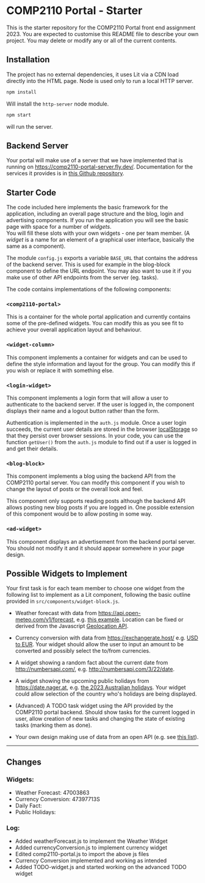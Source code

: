 # COMP2110 Portal - Starter

This is the starter repository for the COMP2110 Portal front end assignment 2023. You are
expected to customise this README file to describe your own project.  You may delete or modify
any or all of the current contents.

## Installation

The project has no external dependencies, it uses Lit via a CDN load directly into
the HTML page.   Node is used only to run a local HTTP server.

```bash
npm install
```

Will install the `http-server` node module.

```bash
npm start
```

will run the server.

## Backend Server

Your portal will make use of a server that we have implemented that is running on <https://comp2110-portal-server.fly.dev/>.   Documentation for the services it provides
is in [this Github repository](https://github.com/COMP2110-2023/comp2110-portal-server/).

## Starter Code

The code included here implements the basic framework for the application, including
an overall page structure and the blog, login and advertising components.  If you run
the application you will see the basic page with space for a number of _widgets_.  
You will fill these slots with your own widgets - one per team member. (A _widget_
is a name for an element of a graphical user interface, basically the same as a
component).

The module `config.js` exports a variable `BASE_URL` that contains the address
of the backend server. This is used for example in the blog-block component
to define the URL endpoint.  You may also want to use it if you make use of
other API endpoints from the server (eg. tasks).

The code contains implementations of the following components:

### `<comp2110-portal>`

This is a container for the whole portal application and currently contains 
some of the pre-defined widgets.  You can modify this as you see fit to achieve
your overall application layout and behaviour.

### `<widget-column>`

This component implements a container for widgets and can be used to define
the style information and layout for the group.  You can modify this if you
wish or replace it with something else.

### `<login-widget>`

This component implements a login form that will allow a user to authenticate to the
backend server.   If the user is logged in, the component displays their name and
a logout button rather than the form.  

Authentication is implemented in the `auth.js` module.  Once a user login succeeds,
the current user details are stored in the browser [localStorage](https://developer.mozilla.org/en-US/docs/Web/API/Web_Storage_API/Using_the_Web_Storage_API) so that
they persist over browser sessions.  In your code, you can use the function
`getUser()` from the `auth.js` module to find out if a user is logged in and get
their details.  

### `<blog-block>`

This component implements a blog using the backend API from the COMP2110 portal server.
You can modify this component if you wish to change the layout of posts or the overall look and feel.  

This component only supports reading posts although the backend API allows posting new blog
posts if you are logged in.  One possible extension of this component would be to allow
posting in some way.

### `<ad-widget>`

This component displays an advertisement from the backend portal server. You should not
modify it and it should appear somewhere in your page design.


## Possible Widgets to Implement

Your first task is for each team member to choose one widget from the following list
to implement as a Lit component, following the basic outline provided in
`src/components/widget-block.js`.

* Weather forecast with data from <https://api.open-meteo.com/v1/forecast>, e.g.
[this example](https://api.open-meteo.com/v1/forecast?latitude=-33.87&longitude=151.21&current_weather=true).  Location can be fixed or derived from the Javascript 
[Geolocation API](https://developer.mozilla.org/en-US/docs/Web/API/Geolocation_API).

* Currency conversion with data from <https://exchangerate.host/> e.g. 
[USD to EUR](https://api.exchangerate.host/convert?from=USD&to=EUR).  Your widget should
allow the user to input an amount to be converted and possibly select the to/from
currencies.

* A widget showing a random fact about the current date from <http://numbersapi.com/>,
e.g. <http://numbersapi.com/3/22/date>.

* A widget showing the upcoming public holidays from <https://date.nager.at>, e.g.
[the 2023 Australian holidays](https://date.nager.at/api/v2/publicholidays/2023/AU).
Your widget could allow selection of the country who's holidays are being displayed.

* (Advanced) A TODO task widget using the API provided by the COMP2110 portal backend.
Should show tasks for the current logged in user, allow creation of new tasks and
changing the state of existing tasks (marking them as done).

* Your own design making use of data from an open API (e.g. see [this list](https://mixedanalytics.com/blog/list-actually-free-open-no-auth-needed-apis/)).

---

## Changes

### Widgets:

* Weather Forecast: 47003863
* Currency Conversion: 47397713S
* Daily Fact:
* Public Holidays:

### Log:

* Added weatherForecast.js to implement the Weather Widget
* Added currencyConversion.js to implement currency widget
* Edited comp2110-portal.js to import the above js files
* Currency Conversion implemented and working as intended
* Added TODO-widget.js and started working on the advanced TODO widget
